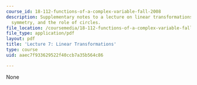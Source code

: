 ```yaml
---
course_id: 18-112-functions-of-a-complex-variable-fall-2008
description: Supplementary notes to a lecture on linear transformations, cross ratio,
  symmetry, and the role of circles.
file_location: /coursemedia/18-112-functions-of-a-complex-variable-fall-2008/aaec7f933629522f40ccb7a35b564c86_lecture7.pdf
file_type: application/pdf
layout: pdf
title: 'Lecture 7: Linear Transformations'
type: course
uid: aaec7f933629522f40ccb7a35b564c86

---
```

None